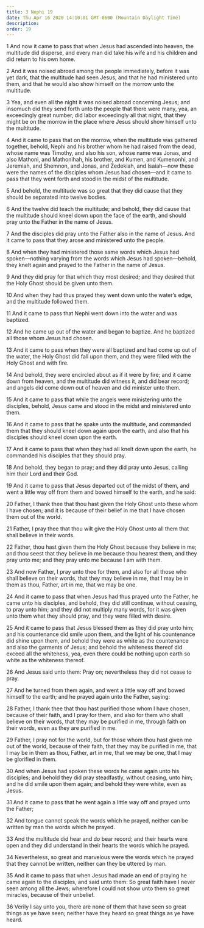```yaml
---
title: 3 Nephi 19
date: Thu Apr 16 2020 14:10:01 GMT-0600 (Mountain Daylight Time)
description: 
order: 19
---
```


<p>
  1 And now it came to pass that when Jesus had ascended into heaven, the
  multitude did disperse, and every man did take his wife and his children and
  did return to his own home.
</p>
<p>
  2 And it was noised abroad among the people immediately, before it was yet
  dark, that the multitude had seen Jesus, and that he had ministered unto them,
  and that he would also show himself on the morrow unto the multitude.
</p>
<p>
  3 Yea, and even all the night it was noised abroad concerning Jesus; and
  insomuch did they send forth unto the people that there were many, yea, an
  exceedingly great number, did labor exceedingly all that night, that they
  might be on the morrow in the place where Jesus should show himself unto the
  multitude.
</p>
<span></span>
<p>
  4 And it came to pass that on the morrow, when the multitude was gathered
  together, behold, Nephi and his brother whom he had raised from the dead,
  whose name was Timothy, and also his son, whose name was Jonas, and also
  Mathoni, and Mathonihah, his brother, and Kumen, and Kumenonhi, and Jeremiah,
  and Shemnon, and Jonas, and Zedekiah, and Isaiah&#x2014;now these were the
  names of the disciples whom Jesus had chosen&#x2014;and it came to pass that
  they went forth and stood in the midst of the multitude.
</p>
<p>
  5 And behold, the multitude was so great that they did cause that they should
  be separated into twelve bodies.
</p>
<p>
  6 And the twelve did teach the multitude; and behold, they did cause that the
  multitude should kneel down upon the face of the earth, and should pray unto
  the Father in the name of Jesus.
</p>
<p>
  7 And the disciples did pray unto the Father also in the name of Jesus. And it
  came to pass that they arose and ministered unto the people.
</p>
<p>
  8 And when they had ministered those same words which Jesus had
  spoken&#x2014;nothing varying from the words which Jesus had
  spoken&#x2014;behold, they knelt again and prayed to the Father in the name of
  Jesus.
</p>
<p>
  9 And they did pray for that which they most desired; and they desired that
  the Holy Ghost should be given unto them.
</p>
<p>
  10 And when they had thus prayed they went down unto the water&#x2019;s edge,
  and the multitude followed them.
</p>
<p>
  11 And it came to pass that Nephi went down into the water and was baptized.
</p>
<p>
  12 And he came up out of the water and began to baptize. And he baptized all
  those whom Jesus had chosen.
</p>
<p>
  13 And it came to pass when they were all baptized and had come up out of the
  water, the Holy Ghost did fall upon them, and they were filled with the Holy
  Ghost and with fire.
</p>
<p>
  14 And behold, they were encircled about as if it were by fire; and it came
  down from heaven, and the multitude did witness it, and did bear record; and
  angels did come down out of heaven and did minister unto them.
</p>
<p>
  15 And it came to pass that while the angels were ministering unto the
  disciples, behold, Jesus came and stood in the midst and ministered unto them.
</p>
<p>
  16 And it came to pass that he spake unto the multitude, and commanded them
  that they should kneel down again upon the earth, and also that his disciples
  should kneel down upon the earth.
</p>
<p>
  17 And it came to pass that when they had all knelt down upon the earth, he
  commanded his disciples that they should pray.
</p>
<p>
  18 And behold, they began to pray; and they did pray unto Jesus, calling him
  their Lord and their God.
</p>
<p>
  19 And it came to pass that Jesus departed out of the midst of them, and went
  a little way off from them and bowed himself to the earth, and he said:
</p>
<p>
  20 Father, I thank thee that thou hast given the Holy Ghost unto these whom I
  have chosen; and it is because of their belief in me that I have chosen them
  out of the world.
</p>
<p>
  21 Father, I pray thee that thou wilt give the Holy Ghost unto all them that
  shall believe in their words.
</p>
<span></span>
<p>
  22 Father, thou hast given them the Holy Ghost because they believe in me; and
  thou seest that they believe in me because thou hearest them, and they pray
  unto me; and they pray unto me because I am with them.
</p>
<p>
  23 And now Father, I pray unto thee for them, and also for all those who shall
  believe on their words, that they may believe in me, that I may be in them as
  thou, Father, art in me, that we may be one.
</p>
<p>
  24 And it came to pass that when Jesus had thus prayed unto the Father, he
  came unto his disciples, and behold, they did still continue, without ceasing,
  to pray unto him; and they did not multiply many words, for it was given unto
  them what they should pray, and they were filled with desire.
</p>
<p>
  25 And it came to pass that Jesus blessed them as they did pray unto him; and
  his countenance did smile upon them, and the light of his countenance did
  shine upon them, and behold they were as white as the countenance and also the
  garments of Jesus; and behold the whiteness thereof did exceed all the
  whiteness, yea, even there could be nothing upon earth so white as the
  whiteness thereof.
</p>
<p>
  26 And Jesus said unto them: Pray on; nevertheless they did not cease to pray.
</p>
<p>
  27 And he turned from them again, and went a little way off and bowed himself
  to the earth; and he prayed again unto the Father, saying:
</p>
<p>
  28 Father, I thank thee that thou hast purified those whom I have chosen,
  because of their faith, and I pray for them, and also for them who shall
  believe on their words, that they may be purified in me, through faith on
  their words, even as they are purified in me.
</p>
<p>
  29 Father, I pray not for the world, but for those whom thou hast given me out
  of the world, because of their faith, that they may be purified in me, that I
  may be in them as thou, Father, art in me, that we may be one, that I may be
  glorified in them.
</p>
<p>
  30 And when Jesus had spoken these words he came again unto his disciples; and
  behold they did pray steadfastly, without ceasing, unto him; and he did smile
  upon them again; and behold they were white, even as Jesus.
</p>
<p>
  31 And it came to pass that he went again a little way off and prayed unto the
  Father;
</p>
<p>
  32 And tongue cannot speak the words which he prayed, neither can be written
  by man the words which he prayed.
</p>
<p>
  33 And the multitude did hear and do bear record; and their hearts were open
  and they did understand in their hearts the words which he prayed.
</p>
<p>
  34 Nevertheless, so great and marvelous were the words which he prayed that
  they cannot be written, neither can they be uttered by man.
</p>
<p>
  35 And it came to pass that when Jesus had made an end of praying he came
  again to the disciples, and said unto them: So great faith have I never seen
  among all the Jews; wherefore I could not show unto them so great miracles,
  because of their unbelief.
</p>
<span></span>
<p>
  36 Verily I say unto you, there are none of them that have seen so great
  things as ye have seen; neither have they heard so great things as ye have
  heard.
</p>
